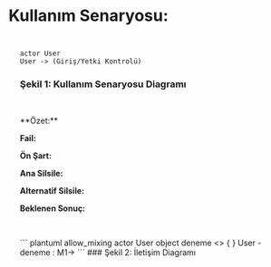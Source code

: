 <div class="title">

# Kullanım Senaryosu: 

</div>

<div style="padding:10px;margin:10px">

``` plantuml
actor User
User -> (Giriş/Yetki Kontrolü)
```

### Şekil 1: Kullanım Senaryosu Diagramı

</div>

<div style="padding:10px;margin:10px">
**Özet:**

**Fail:**

**Ön Şart:**

**Ana Silsile:** 

**Alternatif Silsile:**

**Beklenen Sonuç:**

</div>
<div style="padding:10px;margin:10px">
``` plantuml
allow_mixing
actor User 
object deneme <<user interface>> {
}
User - deneme : M1->
```
### Şekil 2: İletişim Diagramı

</div>
